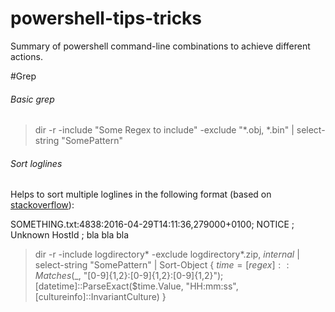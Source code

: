 # powershell-tips-tricks


Summary of powershell command-line combinations to achieve different actions.


#Grep

###### Basic grep

> dir -r -include "Some Regex to include" -exclude "*.obj, *.bin" | select-string "SomePattern"

###### Sort loglines

Helps to sort multiple loglines in the following format (based on [stackoverflow](http://stackoverflow.com/questions/36976757/powershell-sort-loglines-by-date/36977633#36977633)):

SOMETHING.txt:4838:2016-04-29T14:11:36,279000+0100; NOTICE  ; Unknown HostId ; bla bla bla

> dir -r -include logdirectory* -exclude logdirectory*.zip, *internal* | select-string "SomePattern" | Sort-Object { $time = [regex]::Matches($_, "[0-9]{1,2}:[0-9]{1,2}:[0-9]{1,2}");  [datetime]::ParseExact($time.Value, "HH:mm:ss",[cultureinfo]::InvariantCulture)   } 
